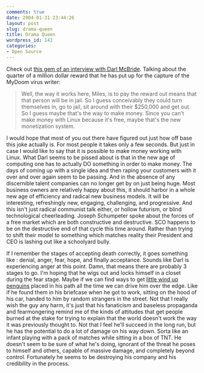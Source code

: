 ```yaml
---
comments: true
date: 2004-01-31 23:44:26
layout: post
slug: drama-queen
title: Drama Queen
wordpress_id: 143
categories:
- Open Source
---
```


Check out [this gem of an interview with Darl McBride](http://www.cnn.com/TRANSCRIPTS/0401/30/lol.01.html). Talking about the quarter of a million dollar reward that he has put up for the capture of the MyDoom virus writer:


> Well, the way it works here, Miles, is to pay the reward out means that that person will be in jail. So I guess conceivably they could turn themselves in, go to jail, sit around with their $250,000 and get out. So I guess maybe that's the way to make money. Since you can't make money with Linux because it's free, maybe that's the new monetization system.


I would hope that most of you out there have figured out just how off base this joke actually is. For most people it takes only a few seconds. But just in case I would like to say that it is possible to make money working with Linux. What Darl seems to be pissed about is that in the new age of computing one has to actually DO something in order to make money. The days of coming up with a single idea and then raping your customers with it over and over again seem to be passing. And in the absence of any discernible talent companies can no longer get by on just being huge. Most business owners are relatively happy about this, it should harbor in a whole new age of efficiency and radical new business models. It will be interesting, refreshingly new, engaging, challenging, and progressive. And this isn't just radical communist talk either, or hollow futurism, or blind technological cheerleading. Joseph Schumpeter spoke about the forces of a free market which are both constructive and destructive. SCO happens to be on the destructive end of that cycle this time around. Rather than trying to shift their model to something which matches reality their President and CEO is lashing out like a schoolyard bully.

If I remember the stages of accepting death correctly, it goes something like : denial, anger, fear, hope, and finally acceptance. Sounds like Darl is experiencing anger at this point. Damn, that means there are probably 3 stages to go. I'm hoping that he wigs out and locks himself in a closet during the fear stage. Maybe if we can find ways to get [little wind up penguins](http://www.funkyzilla.com/acatalog/Wind_Up_Clockwork_page_2.html) placed in his path all the time we can drive him over the edge. Like if he found them in his briefcase when he got to work, sitting on the hood of his car, handed to him by random strangers in the street. Not that I really wish the guy any harm, it's just that his fanaticism and baseless propaganda and fearmongering remind me of the kinds of attitudes that get people burned at the stake for trying to explain that the world doesn't work the way it was previously thought to. Not that I feel he'll succeed in the long run, but he has the potential to do a lot of damage on his way down. Sorta like an infant playing with a pack of matches while sitting in a box of TNT. He doesn't seem to be sure of what he's doing, ignorant of the threat he poses to himself and others, capable of massive damage, and completely beyond control. Fortunately he seems to be destroying his company and his credibility in the process.
